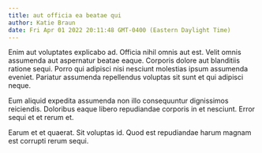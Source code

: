 ```yaml
---
title: aut officia ea beatae qui
author: Katie Braun
date: Fri Apr 01 2022 20:11:48 GMT-0400 (Eastern Daylight Time)
---
```

Enim aut voluptates explicabo ad. Officia nihil omnis aut est. Velit omnis assumenda aut aspernatur beatae eaque. Corporis dolore aut blanditiis ratione sequi. Porro qui adipisci nisi nesciunt molestias ipsum assumenda eveniet. Pariatur assumenda repellendus voluptas sit sunt et qui adipisci neque.

 Eum aliquid expedita assumenda non illo consequuntur dignissimos reiciendis. Doloribus eaque libero repudiandae corporis in et nesciunt. Error sequi et et rerum et.

 Earum et et quaerat. Sit voluptas id. Quod est repudiandae harum magnam est corrupti rerum sequi.